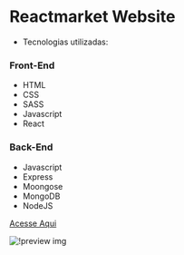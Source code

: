 # Reactmarket Website

- Tecnologias utilizadas:

### Front-End

- HTML
- CSS
- SASS
- Javascript
- React

### Back-End

- Javascript
- Express
- Moongose
- MongoDB
- NodeJS

[Acesse Aqui](www.google.com)

![!preview img](/preview.png)
